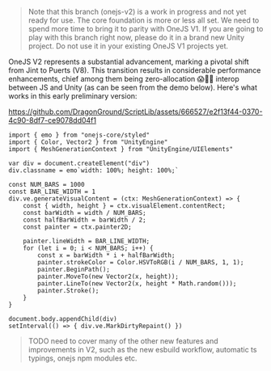 > Note that this branch (onejs-v2) is a work in progress and not yet ready for use. The core foundation is more or less all set. We need to spend more time to bring it to parity with OneJS V1. If you are going to play with this branch right now, please do it in a brand new Unity project. Do not use it in your existing OneJS V1 projects yet.

OneJS V2 represents a substantial advancement, marking a pivotal shift from Jint to Puerts (V8). This transition results in considerable performance enhancements, chief among them being zero-allocation 😱🤯🎉 interop between JS and Unity (as can be seen from the demo below). Here's what works in this early preliminary version: 

https://github.com/DragonGround/ScriptLib/assets/666527/e2f13f44-0370-4c90-8df7-ce9078dd04f1

```tsx
import { emo } from "onejs-core/styled"
import { Color, Vector2 } from "UnityEngine"
import { MeshGenerationContext } from "UnityEngine/UIElements"

var div = document.createElement("div")
div.classname = emo`width: 100%; height: 100%;`

const NUM_BARS = 1000
const BAR_LINE_WIDTH = 1
div.ve.generateVisualContent = (ctx: MeshGenerationContext) => {
    const { width, height } = ctx.visualElement.contentRect;
    const barWidth = width / NUM_BARS;
    const halfBarWidth = barWidth / 2;
    const painter = ctx.painter2D;

    painter.lineWidth = BAR_LINE_WIDTH;
    for (let i = 0; i < NUM_BARS; i++) {
        const x = barWidth * i + halfBarWidth;
        painter.strokeColor = Color.HSVToRGB(i / NUM_BARS, 1, 1);
        painter.BeginPath();
        painter.MoveTo(new Vector2(x, height));
        painter.LineTo(new Vector2(x, height * Math.random()));
        painter.Stroke();
    }
}

document.body.appendChild(div)
setInterval(() => { div.ve.MarkDirtyRepaint() })
```

> TODO need to cover many of the other new features and improvements in V2, such as the new esbuild workflow, automatic ts typings, onejs npm modules etc.